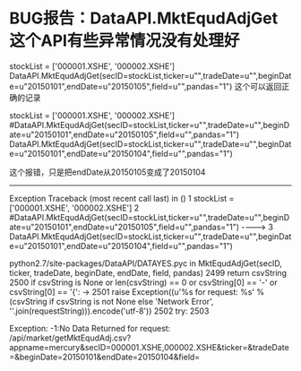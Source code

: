 # BUG报告：DataAPI.MktEqudAdjGet 这个API有些异常情况没有处理好

stockList = ['000001.XSHE', '000002.XSHE']
DataAPI.MktEqudAdjGet(secID=stockList,ticker=u"",tradeDate=u"",beginDate=u"20150101",endDate=u"20150105",field=u"",pandas="1")
这个可以返回正确的记录

stockList = ['000001.XSHE', '000002.XSHE']
#DataAPI.MktEqudAdjGet(secID=stockList,ticker=u"",tradeDate=u"",beginDate=u"20150101",endDate=u"20150105",field=u"",pandas="1")
DataAPI.MktEqudAdjGet(secID=stockList,ticker=u"",tradeDate=u"",beginDate=u"20150101",endDate=u"20150104",field=u"",pandas="1")

这个报错，只是把endDate从20150105变成了20150104

---------------------------------------------------------------------------
Exception                                 Traceback (most recent call last)
<mercury-input-29-544a05ee54f4> in <module>()
      1 stockList = ['000001.XSHE', '000002.XSHE']
      2 #DataAPI.MktEqudAdjGet(secID=stockList,ticker=u"",tradeDate=u"",beginDate=u"20150101",endDate=u"20150105",field=u"",pandas="1")
----> 3 DataAPI.MktEqudAdjGet(secID=stockList,ticker=u"",tradeDate=u"",beginDate=u"20150101",endDate=u"20150104",field=u"",pandas="1")

python2.7/site-packages/DataAPI/DATAYES.pyc in MktEqudAdjGet(secID, ticker, tradeDate, beginDate, endDate, field, pandas)
   2499         return csvString
   2500     if csvString is None or len(csvString) == 0 or csvString[0] == '-' or csvString[0] == '{':
-> 2501         raise Exception((u'%s for request: %s' % (csvString if csvString is not None else 'Network Error', ''.join(requestString))).encode('utf-8'))
   2502     try:
   2503 

Exception: -1:No Data Returned for request: /api/market/getMktEqudAdj.csv?appname=mercury&secID=000001.XSHE,000002.XSHE&ticker=&tradeDate=&beginDate=20150101&endDate=20150104&field=